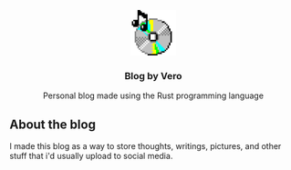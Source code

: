<a id="readme-top"></a>

<div align="center">
  <a href="https://github.com/HeyListenNavi/blog-by-vero">
    <img src="assets/music-cd.png" alt="music cd" width="80" height="80">
  </a>
<h3>Blog by Vero</h3>
<p>Personal blog made using the Rust programming language</p>
</div>

## About the blog
I made this blog as a way to store thoughts, writings, pictures, and other stuff that i'd usually upload to social media.